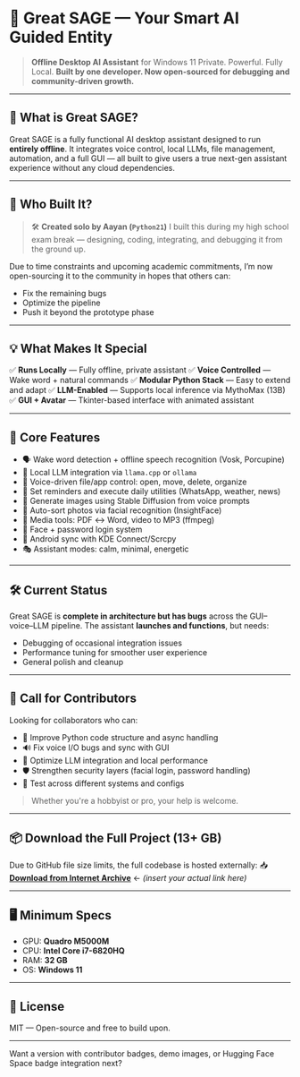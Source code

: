 # 🧠 Great SAGE — Your Smart AI Guided Entity

> **Offline Desktop AI Assistant** for Windows 11
> Private. Powerful. Fully Local.
> **Built by one developer. Now open-sourced for debugging and community-driven growth.**

---

## 🚀 What is Great SAGE?

Great SAGE is a fully functional AI desktop assistant designed to run **entirely offline**. It integrates voice control, local LLMs, file management, automation, and a full GUI — all built to give users a true next-gen assistant experience without any cloud dependencies.

---

## 👤 Who Built It?

> 🛠️ **Created solo by Aayan (`Python21`)**
> I built this during my high school exam break — designing, coding, integrating, and debugging it from the ground up.

Due to time constraints and upcoming academic commitments, I’m now open-sourcing it to the community in hopes that others can:

* Fix the remaining bugs
* Optimize the pipeline
* Push it beyond the prototype phase

---

## 💡 What Makes It Special

✅ **Runs Locally** — Fully offline, private assistant
✅ **Voice Controlled** — Wake word + natural commands
✅ **Modular Python Stack** — Easy to extend and adapt
✅ **LLM-Enabled** — Supports local inference via MythoMax (13B)
✅ **GUI + Avatar** — Tkinter-based interface with animated assistant

---

## 🔧 Core Features

* 🗣️ Wake word detection + offline speech recognition (Vosk, Porcupine)
* 🧠 Local LLM integration via `llama.cpp` or `ollama`
* 📂 Voice-driven file/app control: open, move, delete, organize
* 📅 Set reminders and execute daily utilities (WhatsApp, weather, news)
* 🎨 Generate images using Stable Diffusion from voice prompts
* 📁 Auto-sort photos via facial recognition (InsightFace)
* 🔄 Media tools: PDF ↔ Word, video to MP3 (ffmpeg)
* 🔐 Face + password login system
* 📱 Android sync with KDE Connect/Scrcpy
* 🎭 Assistant modes: calm, minimal, energetic

---

## 🛠️ Current Status

Great SAGE is **complete in architecture but has bugs** across the GUI–voice–LLM pipeline.
The assistant **launches and functions**, but needs:

* Debugging of occasional integration issues
* Performance tuning for smoother user experience
* General polish and cleanup

---

## 🤝 Call for Contributors

Looking for collaborators who can:

* 🐍 Improve Python code structure and async handling
* 🔊 Fix voice I/O bugs and sync with GUI
* 🤖 Optimize LLM integration and local performance
* 🛡️ Strengthen security layers (facial login, password handling)
* 🧪 Test across different systems and configs

> Whether you're a hobbyist or pro, your help is welcome.

---

## 📦 Download the Full Project (13+ GB)

Due to GitHub file size limits, the full codebase is hosted externally:
📥 [**Download from Internet Archive**](#) ← *(insert your actual link here)*

---

## 🖥️ Minimum Specs

* GPU: **Quadro M5000M**
* CPU: **Intel Core i7-6820HQ**
* RAM: **32 GB**
* OS: **Windows 11**

---

## 📄 License

MIT — Open-source and free to build upon.

---

Want a version with contributor badges, demo images, or Hugging Face Space badge integration next?
